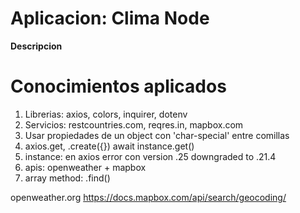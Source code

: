 # Aplicacion: Clima Node

**Descripcion**




# Conocimientos aplicados

1. Librerias: axios, colors, inquirer, dotenv
2. Servicios: restcountries.com, reqres.in, mapbox.com
3. Usar propiedades de un object con 'char-special' entre comillas
4. axios.get, .create({}) await instance.get()
5. instance: en axios error con version .25 downgraded to .21.4
6. apis: openweather + mapbox
7. array method: .find()

openweather.org
https://docs.mapbox.com/api/search/geocoding/


